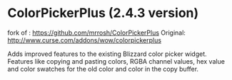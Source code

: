 # ColorPickerPlus (2.4.3 version)
fork of : https://github.com/mrrosh/ColorPickerPlus
Original: http://www.curse.com/addons/wow/colorpickerplus

Adds improved features to the existing Blizzard color picker widget. Features
like copying and pasting colors, RGBA channel values, hex value and color
swatches for the old color and color in the copy buffer.

